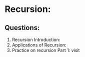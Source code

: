 #  Recursion: 

## Questions: 

1. Recursion Introduction: 
2. Applications of Recursion: 
3. Practice on recursion Part 1: visit